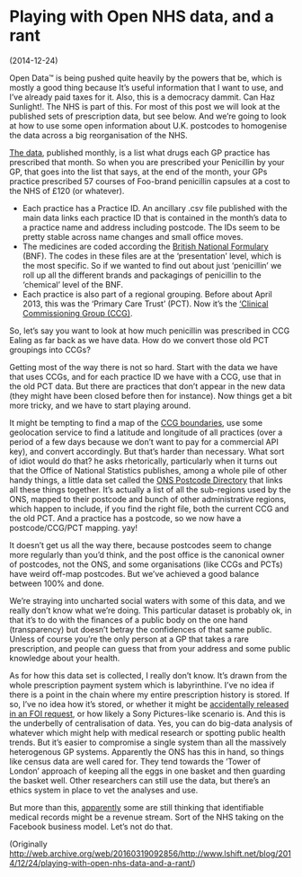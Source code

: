 # Playing with Open NHS data, and a rant

(2014-12-24)

Open Data™ is being pushed quite heavily by the powers that be, which is mostly a good thing because It’s useful information that I want to use, and I’ve already paid taxes for it. Also, this is a democracy dammit. Can Haz Sunlight!. The NHS is part of this. For most of this post we will look at the published sets of prescription data, but see <rant> below. And we’re going to look at how to use some open information about U.K. postcodes to homogenise the data across a big reorganisation of the NHS.

[The data](http://www.hscic.gov.uk/gpprescribingdata), published monthly, is a list what drugs each GP practice has prescribed that month. So when you are prescribed your Penicillin by your GP, that goes into the list that says, at the end of the month, your GPs practice prescribed 57 courses of Foo-brand penicillin capsules at a cost to the NHS of £120 (or whatever).

* Each practice has a Practice ID. An ancillary .csv file published with the main data links each practice ID that is contained in the month’s data to a practice name and address including postcode. The IDs seem to be pretty stable across name changes and small office moves.
* The medicines are coded according the [British National Formulary](http://www.bnf.org/bnf/index.htm) (BNF). The codes in these files are at the ‘presentation’ level, which is the most specific. So if we wanted to find out about just ‘penicillin’ we roll up all the different brands and packagings of penicillin to the ‘chemical’ level of the BNF.
* Each practice is also part of a regional grouping. Before about April 2013, this was the ‘Primary Care Trust’ (PCT). Now it’s the [‘Clinical Commissioning Group (CCG)](http://www.england.nhs.uk/resources/ccg-directory/‘).

So, let’s say you want to look at how much penicillin was prescribed in CCG Ealing as far back as we have data. How do we convert those old PCT groupings into CCGs?

Getting most of the way there is not so hard. Start with the data we have that uses CCGs, and for each practice ID we have with a CCG, use that in the old PCT data. But there are practices that don’t appear in the new data (they might have been closed before then for instance). Now things get a bit more tricky, and we have to start playing around.

It might be tempting to find a map of the [CCG boundaries](http://www.england.nhs.uk/resources/ccg-maps/), use some geolocation service to find a latitude and longitude of all practices (over a period of a few days because we don’t want to pay for a commercial API key), and convert accordingly. But that’s harder than necessary. What sort of idiot would do that? he asks rhetorically, particularly when it turns out that the Office of National Statistics publishes, among a whole pile of other handy things, a little data set called the [ONS Postcode Directory](http://www.ons.gov.uk/ons/guide-method/geography/products/postcode-directories/-nspp-/index.html) that links all these things together. It’s actually a list of all the sub-regions used by the ONS, mapped to their postcode and bunch of other administrative regions, which happen to include, if you find the right file, both the current CCG and the old PCT. And a practice has a postcode, so we now have a postcode/CCG/PCT mapping. yay!

It doesn’t get us all the way there, because postcodes seem to change more regularly than you’d think, and the post office is the canonical owner of postcodes, not the ONS, and some organisations (like CCGs and PCTs) have weird off-map postcodes. But we’ve achieved a good balance between 100% and done.

<rant>

We’re straying into uncharted social waters with some of this data, and we really don’t know what we’re doing. This particular dataset is probably ok, in that it’s to do with the finances of a public body on the one hand (transparency) but doesn’t betray the confidences of that same public. Unless of course you’re the only person at a GP that takes a rare prescription, and people can guess that from your address and some public knowledge about your health.

As for how this data set is collected, I really don’t know. It’s drawn from the whole prescription payment system which is labyrinthine. I’ve no idea if there is a point in the chain where my entire prescription history is stored. If so, I’ve no idea how it’s stored, or whether it might be [accidentally released in an FOI request](hhttps://www.mysociety.org/2014/12/20/another-private-data-leak-this-time-by-hackney-council/), or how likely a Sony Pictures-like scenario is. And this is the underbelly of centralisation of data. Yes, you can do big-data analysis of whatever which might help with medical research or spotting public health trends. But it’s easier to compromise a single system than all the massively heterogenous GP systems. Apparently the ONS has this in hand, so things like census data are well cared for. They tend towards the ‘Tower of London’ approach of keeping all the eggs in one basket and then guarding the basket well. Other researchers can still use the data, but there’s an ethics system in place to vet the analyses and use.

But more than this, [apparently](http://theodi.org/lunchtime-lectures/friday-lunchtime-lecture-why-selling-peoples-medicaltaxschool-records-isnt-open-data) some are still thinking that identifiable medical records might be a revenue stream. Sort of the NHS taking on the Facebook business model. Let’s not do that.


(Originally http://web.archive.org/web/20160319092856/http://www.lshift.net/blog/2014/12/24/playing-with-open-nhs-data-and-a-rant/)